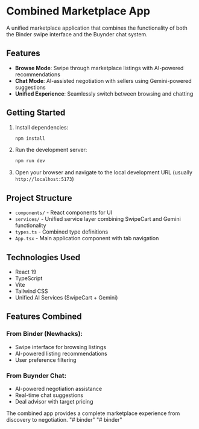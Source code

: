 # Combined Marketplace App

A unified marketplace application that combines the functionality of both the Binder swipe interface and the Buynder chat system.

## Features

- **Browse Mode**: Swipe through marketplace listings with AI-powered recommendations
- **Chat Mode**: AI-assisted negotiation with sellers using Gemini-powered suggestions
- **Unified Experience**: Seamlessly switch between browsing and chatting

## Getting Started

1. Install dependencies:
   ```bash
   npm install
   ```

2. Run the development server:
   ```bash
   npm run dev
   ```

3. Open your browser and navigate to the local development URL (usually `http://localhost:5173`)

## Project Structure

- `components/` - React components for UI
- `services/` - Unified service layer combining SwipeCart and Gemini functionality
- `types.ts` - Combined type definitions
- `App.tsx` - Main application component with tab navigation

## Technologies Used

- React 19
- TypeScript
- Vite
- Tailwind CSS
- Unified AI Services (SwipeCart + Gemini)

## Features Combined

### From Binder (Newhacks):
- Swipe interface for browsing listings
- AI-powered listing recommendations
- User preference filtering

### From Buynder Chat:
- AI-powered negotiation assistance
- Real-time chat suggestions
- Deal advisor with target pricing

The combined app provides a complete marketplace experience from discovery to negotiation.
"# binder" 
"# binder" 
